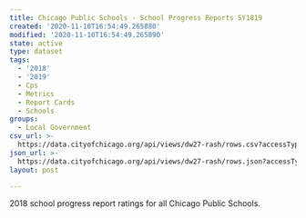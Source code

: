 ```yaml
---
title: Chicago Public Schools - School Progress Reports SY1819
created: '2020-11-10T16:54:49.265880'
modified: '2020-11-10T16:54:49.265890'
state: active
type: dataset
tags:
  - '2018'
  - '2019'
  - Cps
  - Metrics
  - Report Cards
  - Schools
groups:
  - Local Government
csv_url: >-
  https://data.cityofchicago.org/api/views/dw27-rash/rows.csv?accessType=DOWNLOAD
json_url: >-
  https://data.cityofchicago.org/api/views/dw27-rash/rows.json?accessType=DOWNLOAD
layout: post

---
```

2018 school progress report ratings for all Chicago Public Schools.
